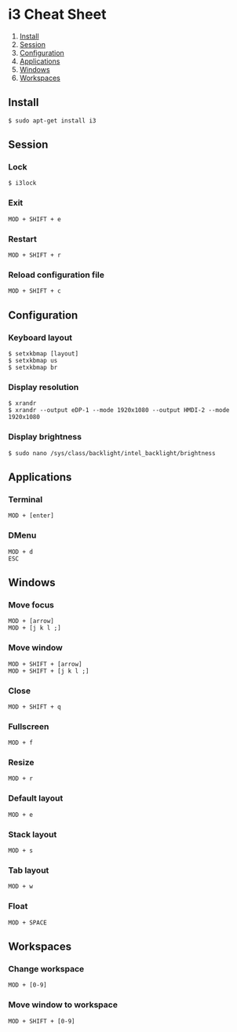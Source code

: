 # i3 Cheat Sheet

1. [Install](#install)
2. [Session](#session)
3. [Configuration](#configuration)
4. [Applications](#applications)
4. [Windows](#windows)
5. [Workspaces](#workspaces)

## Install
    $ sudo apt-get install i3

## Session

### Lock
    $ i3lock

### Exit
    MOD + SHIFT + e
    
### Restart
    MOD + SHIFT + r
    
### Reload configuration file
    MOD + SHIFT + c

## Configuration

### Keyboard layout
    $ setxkbmap [layout]
    $ setxkbmap us
    $ setxkbmap br
    
### Display resolution
    $ xrandr
    $ xrandr --output eDP-1 --mode 1920x1080 --output HMDI-2 --mode 1920x1080
    
### Display brightness
    $ sudo nano /sys/class/backlight/intel_backlight/brightness
    
## Applications

### Terminal
    MOD + [enter]
    
### DMenu
    MOD + d
    ESC
    
## Windows

### Move focus
    MOD + [arrow]
    MOD + [j k l ;]
    
### Move window
    MOD + SHIFT + [arrow]
    MOD + SHIFT + [j k l ;]
    
### Close
    MOD + SHIFT + q

### Fullscreen
    MOD + f
    
### Resize
    MOD + r
    
### Default layout
    MOD + e

### Stack layout
    MOD + s

### Tab layout
    MOD + w
    
### Float
    MOD + SPACE
    
## Workspaces

### Change workspace
    MOD + [0-9]

### Move window to workspace
    MOD + SHIFT + [0-9]
